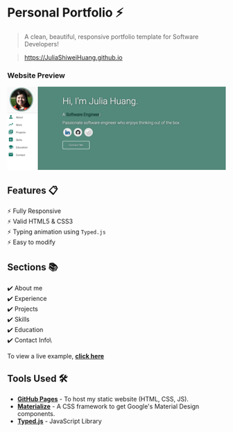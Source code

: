 # Personal Portfolio ⚡️ 
> A clean, beautiful, responsive portfolio template for Software Developers!

> https://JuliaShiweiHuang.github.io

### Website Preview
<p align="center"> 
  <kbd>
    <a href="https://JuliaShiweiHuang.github.io" target="_blank"><img src="examples/preview.png">
  </a>
  </kbd>
</p>


## Features 📋
⚡️ Fully Responsive\
⚡️ Valid HTML5 & CSS3\
⚡️ Typing animation using `Typed.js`\
⚡️ Easy to modify

## Sections 📚
✔️ About me\
✔️ Experience\
✔️ Projects \
✔️ Skills \
✔️ Education\
✔️ Contact Info\

To view a live example, **[click here](https://JuliaShiweiHuang.github.io/)**

## Tools Used 🛠️
* [<b>GitHub Pages</b>](https://create-react-app.dev/docs/deployment/#github-pages) - To host my static website (HTML, CSS, JS).
* [<b>Materialize</b>](https://materializecss.com/) - A CSS framework to get Google's Material Design components.
* [<b>Typed.js</b>](https://mattboldt.com/demos/typed-js/) - JavaScript Library